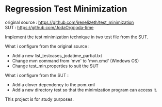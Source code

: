# Regression Test Minimization

original source : https://github.com/irenelizeth/test_minimization
<br/>
SUT : https://github.com/JodaOrg/joda-time

Implement the test minimization technique in two test file from the SUT.

What i configure from the original source : 
* Add a new list_testcases_jodatime_partial.txt 
* Change mvn command from 'mvn' to 'mvn.cmd' (Windows OS)
* Change test_min.properties to suit the SUT

What i configure from the SUT : 
* Add a clover dependency to the pom.xml
* Add a new directory test so that the minimization program can access it.

This project is for study purposes.

